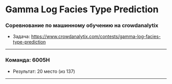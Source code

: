 # Gamma Log Facies Type Prediction
### Соревнование по машинному обучению на crowdanalytix
- Задача: https://www.crowdanalytix.com/contests/gamma-log-facies-type-prediction
---
### Команда: 6005H
- Результат: 20 место (из 137)
---
